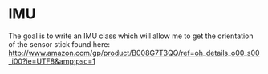 IMU
===

The goal is to write an IMU class which will allow me to get the orientation of the sensor stick found here: http://www.amazon.com/gp/product/B008G7T3QQ/ref=oh_details_o00_s00_i00?ie=UTF8&amp;psc=1




